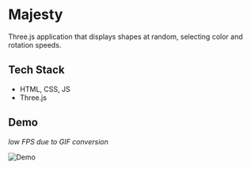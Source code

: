 # Majesty 

Three.js application that displays shapes at random, selecting color and rotation speeds.

## Tech Stack

- HTML, CSS, JS
- Three.js

## Demo

*low FPS due to GIF conversion*

![Demo](demo.gif)